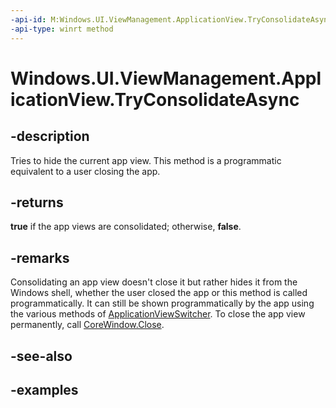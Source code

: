 ```yaml
---
-api-id: M:Windows.UI.ViewManagement.ApplicationView.TryConsolidateAsync
-api-type: winrt method
---
```


<!-- Method syntax.
public IAsyncOperation<bool> ApplicationView.TryConsolidateAsync()
-->

# Windows.UI.ViewManagement.ApplicationView.TryConsolidateAsync


## -description

Tries to hide the current app view. This method is a programmatic equivalent to a user closing the app.

## -returns

**true** if the app views are consolidated; otherwise, **false**.

## -remarks

Consolidating an app view doesn't close it but rather hides it from the Windows shell, whether the user closed the app or this method is called programmatically. It can still be shown programmatically by the app using the various methods of [ApplicationViewSwitcher](/uwp/api/windows.ui.viewmanagement.applicationviewswitcher). To close the app view permanently, call [CoreWindow.Close](/uwp/api/windows.ui.core.corewindow.close).

## -see-also

## -examples

